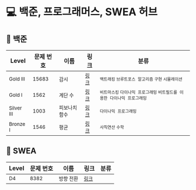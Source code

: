 # 💻 백준, 프로그래머스, SWEA 허브


## 📁 백준

| Level | 문제 번호 | 이름 | 링크 | 분류 |
|--------|------------|------|------|--------|
| <small>Gold III</small> | <small>15683</small> | <small>감시</small> | <small>[링크](%EB%B0%B1%EC%A4%80/Gold/15683.%E2%80%85%EA%B0%90%EC%8B%9C/README.md)</small> | <small>`백트래킹` `브루트포스 알고리즘` `구현` `시뮬레이션` </small> |
| <small>Gold I</small> | <small>1562</small> | <small>계단 수</small> | <small>[링크](%EB%B0%B1%EC%A4%80/Gold/1562.%E2%80%85%EA%B3%84%EB%8B%A8%E2%80%85%EC%88%98/README.md)</small> | <small>`비트마스킹` `다이나믹 프로그래밍` `비트필드를 이용한 다이나믹 프로그래밍` </small> |
| <small>Silver III</small> | <small>1003</small> | <small>피보나치 함수</small> | <small>[링크](%EB%B0%B1%EC%A4%80/Silver/1003.%E2%80%85%ED%94%BC%EB%B3%B4%EB%82%98%EC%B9%98%E2%80%85%ED%95%A8%EC%88%98/README.md)</small> | <small>`다이나믹 프로그래밍` </small> |
| <small>Bronze I</small> | <small>1546</small> | <small>평균</small> | <small>[링크](%EB%B0%B1%EC%A4%80/Bronze/1546.%E2%80%85%ED%8F%89%EA%B7%A0/README.md)</small> | <small>`사칙연산` `수학` </small> |


## 📁 SWEA

| Level | 문제 번호 | 이름 | 링크 | 분류 |
|--------|------------|------|------|--------|
| <small>D4</small> | <small>8382</small> | <small>방향 전환</small> | <small>[링크](SWEA/D4/8382.%E2%80%85%EB%B0%A9%ED%96%A5%E2%80%85%EC%A0%84%ED%99%98/README.md)</small> | <small></small> |

